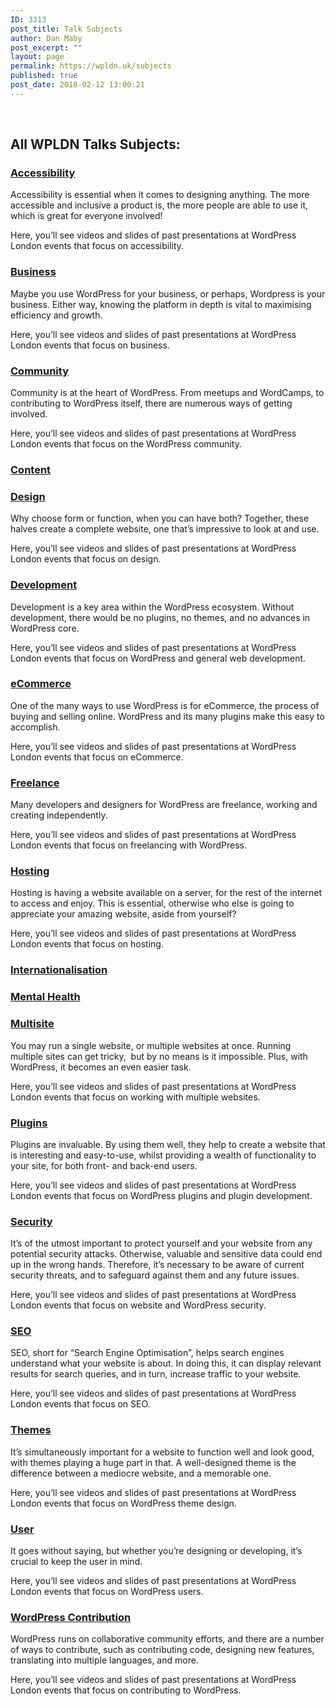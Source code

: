 ```yaml
---
ID: 3313
post_title: Talk Subjects
author: Dan Maby
post_excerpt: ""
layout: page
permalink: https://wpldn.uk/subjects
published: true
post_date: 2018-02-12 13:00:21
---
```

&nbsp;
<h2>All WPLDN Talks Subjects:</h2>
<h3><a title="Accessibility" href="https://wpldn.uk/subject/accessibility" target="_self">
Accessibility
</a></h3>
Accessibility is essential when it comes to designing anything. The more accessible and inclusive a product is, the more people are able to use it, which is great for everyone involved!

Here, you’ll see videos and slides of past presentations at WordPress London events that focus on accessibility.
<h3><a title="Business" href="https://wpldn.uk/subject/business" target="_self">
Business
</a></h3>
Maybe you use WordPress for your business, or perhaps, Wordpress is your business. Either way, knowing the platform in depth is vital to maximising efficiency and growth.

Here, you’ll see videos and slides of past presentations at WordPress London events that focus on business.
<h3><a title="Community" href="https://wpldn.uk/subject/community" target="_self">
Community
</a></h3>
Community is at the heart of WordPress. From meetups and WordCamps, to contributing to WordPress itself, there are numerous ways of getting involved.

Here, you’ll see videos and slides of past presentations at WordPress London events that focus on the WordPress community.
<h3><a title="Content" href="https://wpldn.uk/subject/user/content" target="_self">
Content
</a></h3>
<h3><a title="Design" href="https://wpldn.uk/subject/design" target="_self">
Design
</a></h3>
Why choose form or function, when you can have both? Together, these halves create a complete website, one that’s impressive to look at and use.

Here, you’ll see videos and slides of past presentations at WordPress London events that focus on design.
<h3><a title="Development" href="https://wpldn.uk/subject/development" target="_self">
Development
</a></h3>
Development is a key area within the WordPress ecosystem. Without development, there would be no plugins, no themes, and no advances in WordPress core.

Here, you’ll see videos and slides of past presentations at WordPress London events that focus on WordPress and general web development.
<h3><a title="eCommerce" href="https://wpldn.uk/subject/business/ecommerce" target="_self">
eCommerce
</a></h3>
One of the many ways to use WordPress is for eCommerce, the process of buying and selling online. WordPress and its many plugins make this easy to accomplish.

Here, you’ll see videos and slides of past presentations at WordPress London events that focus on eCommerce.
<h3><a title="Freelance" href="https://wpldn.uk/subject/business/freelance" target="_self">
Freelance
</a></h3>
Many developers and designers for WordPress are freelance, working and creating independently.

Here, you’ll see videos and slides of past presentations at WordPress London events that focus on freelancing with WordPress.
<h3><a title="Hosting" href="https://wpldn.uk/subject/development/hosting" target="_self">
Hosting
</a></h3>
Hosting is having a website available on a server, for the rest of the internet to access and enjoy. This is essential, otherwise who else is going to appreciate your amazing website, aside from yourself?

Here, you’ll see videos and slides of past presentations at WordPress London events that focus on hosting.
<h3><a title="Internationalisation" href="https://wpldn.uk/subject/accessibility/internationalisation" target="_self">
Internationalisation
</a></h3>
<h3><a title="Mental Health" href="https://wpldn.uk/subject/community/mental-health" target="_self">
Mental Health
</a></h3>
<h3><a title="Multisite" href="https://wpldn.uk/subject/development/multisite" target="_self">
Multisite
</a></h3>
You may run a single website, or multiple websites at once. Running multiple sites can get tricky,  but by no means is it impossible. Plus, with WordPress, it becomes an even easier task.

Here, you’ll see videos and slides of past presentations at WordPress London events that focus on working with multiple websites.
<h3><a title="Plugins" href="https://wpldn.uk/subject/development/plugins" target="_self">
Plugins
</a></h3>
Plugins are invaluable. By using them well, they help to create a website that is interesting and easy-to-use, whilst providing a wealth of functionality to your site, for both front- and back-end users.

Here, you’ll see videos and slides of past presentations at WordPress London events that focus on WordPress plugins and plugin development.
<h3><a title="Security" href="https://wpldn.uk/subject/development/security" target="_self">
Security
</a></h3>
It’s of the utmost important to protect yourself and your website from any potential security attacks. Otherwise, valuable and sensitive data could end up in the wrong hands. Therefore, it’s necessary to be aware of current security threats, and to safeguard against them and any future issues.

Here, you’ll see videos and slides of past presentations at WordPress London events that focus on website and WordPress security.
<h3><a title="SEO" href="https://wpldn.uk/subject/development/seo" target="_self">
SEO
</a></h3>
SEO, short for “Search Engine Optimisation”, helps search engines understand what your website is about. In doing this, it can display relevant results for search queries, and in turn, increase traffic to your website.

Here, you’ll see videos and slides of past presentations at WordPress London events that focus on SEO.
<h3><a title="Themes" href="https://wpldn.uk/subject/design/themes" target="_self">
Themes
</a></h3>
It’s simultaneously important for a website to function well and look good, with themes playing a huge part in that. A well-designed theme is the difference between a mediocre website, and a memorable one.

Here, you’ll see videos and slides of past presentations at WordPress London events that focus on WordPress theme design.
<h3><a title="User" href="https://wpldn.uk/subject/user" target="_self">
User
</a></h3>
It goes without saying, but whether you’re designing or developing, it’s crucial to keep the user in mind.

Here, you’ll see videos and slides of past presentations at WordPress London events that focus on WordPress users.
<h3><a title="WordPress Contribution" href="https://wpldn.uk/subject/community/wordpress-contribution" target="_self">
WordPress Contribution
</a></h3>
WordPress runs on collaborative community efforts, and there are a number of ways to contribute, such as contributing code, designing new features, translating into multiple languages, and more.

Here, you’ll see videos and slides of past presentations at WordPress London events that focus on contributing to WordPress.